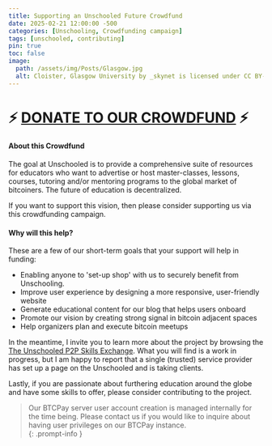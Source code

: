 ```yaml
---
title: Supporting an Unschooled Future Crowdfund
date: 2025-02-21 12:00:00 -500
categories: [Unschooling, Crowdfunding campaign]
tags: [unschooled, contributing]
pin: true
toc: false
image:
  path: /assets/img/Posts/Glasgow.jpg
  alt: Cloister, Glasgow University by _skynet is licensed under CC BY-NC-ND 2.0.
---
```


# ⚡ [DONATE TO OUR CROWDFUND](https://btcpay.theunschooled.net/apps/2eEk6cGXA6Xru2ALmHkQvgcpEJ34/crowdfund) ⚡


#### About this Crowdfund
The goal at Unschooled is to provide a comprehensive suite of resources for educators who want to advertise or host master-classes, lessons, courses, tutoring and/or mentoring programs to the global market of bitcoiners. The future of education is decentralized.

If you want to support this vision, then please consider supporting us via this crowdfunding campaign. 

#### Why will this help?

These are a few of our short-term goals that your support will help in funding: 

- Enabling anyone to 'set-up shop' with us to securely benefit from Unschooling.
- Improve user experience by designing a more responsive, user-friendly website
- Generate educational content for our blog that helps users onboard
- Promote our vision by creating strong signal in bitcoin adjacent spaces
- Help organizers plan and execute bitcoin meetups

In the meantime, I invite you to learn more about the project by browsing the [The Unschooled P2P Skills Exchange](https://theunschoolednetwork.github.io/categories/). What you will find is a work in progress, but I am happy to report that a single (trusted) service provider has set up a page on the Unschooled  and is taking clients. 

Lastly, if you are passionate about furthering education around the globe and have some skills to offer, please consider contributing to the project.

> Our BTCPay server user account creation is managed internally for the time being. Please contact us if you would like to inquire about having user privileges on our BTCPay instance.  
 {: .prompt-info }